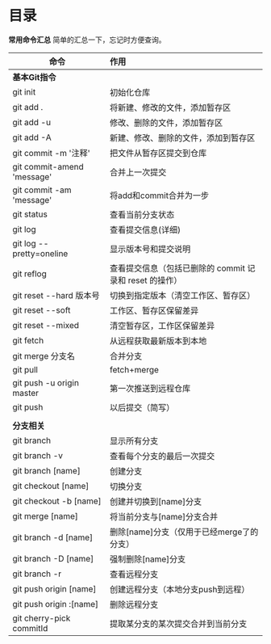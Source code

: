 # 目录



**常用命令汇总**
简单的汇总一下，忘记时方便查询。

| 命令                       | 作用                                                    |
| -------------------------- | :------------------------------------------------------ |
| **基本Git指令**            |                                                         |
| git init                   | 初始化仓库                                              |
| git add .                  | 将新建、修改的文件，添加暂存区                          |
| git add -u                 | 修改、删除的文件，添加暂存区                            |
| git add -A                 | 新建、修改、删除的文件，添加到暂存区                    |
| git commit -m '注释'       | 把文件从暂存区提交到仓库                                |
| git commit-amend 'message' | 合并上一次提交                                          |
| git commit -am 'message'   | 将add和commit合并为一步                                 |
| git status                 | 查看当前分支状态                                        |
| git log                    | 查看提交信息(详细)                                      |
| git  log --pretty=oneline  | 显示版本号和提交说明                                    |
| git reflog                 | 查看提交信息（包括已删除的 commit 记录和 reset 的操作） |
| git reset --hard  版本号   | 切换到指定版本（清空工作区、暂存区）                    |
| git reset --soft           | 工作区、暂存区保留差异                                  |
| git reset  --mixed         | 清空暂存区，工作区保留差异                              |
| git fetch                  | 从远程获取最新版本到本地                                |
| git merge 分支名           | 合并分支                                                |
| git pull                   | fetch+merge                                             |
| git push -u origin master  | 第一次推送到远程仓库                                    |
| git push                   | 以后提交（简写）                                        |
|                            |                                                         |
| **分支相关**               |                                                         |
| git branch                 | 显示所有分支                                            |
| git branch -v              | 查看每个分支的最后一次提交                              |
| git branch [name]          | 创建分支                                                |
| git checkout [name]        | 切换分支                                                |
| git checkout -b [name]     | 创建并切换到[name]分支                                  |
| git merge [name]           | 将当前分支与[name]分支合并                              |
| git branch -d [name]       | 删除[name]分支（仅用于已经merge了的分支）               |
| git branch -D [name]       | 强制删除[name]分支                                      |
| git branch -r              | 查看远程分支                                            |
| git push origin [name]     | 创建远程分支（本地分支push到远程）                      |
| git push origin :[name]    | 删除远程分支                                            |
| git cherry-pick commitId   | 提取某分支的某次提交合并到当前分支                      |

